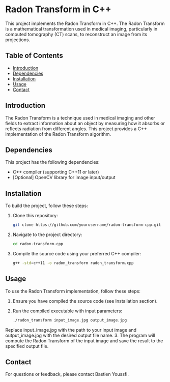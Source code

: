# Radon Transform in C++

This project implements the Radon Transform in C++. The Radon Transform is a mathematical transformation used in medical imaging, particularly in computed tomography (CT) scans, to reconstruct an image from its projections.

## Table of Contents

- [Introduction](#introduction)
- [Dependencies](#dependencies)
- [Installation](#installation)
- [Usage](#usage)
- [Contact](#contact)

## Introduction

The Radon Transform is a technique used in medical imaging and other fields to extract information about an object by measuring how it absorbs or reflects radiation from different angles. This project provides a C++ implementation of the Radon Transform algorithm.

## Dependencies

This project has the following dependencies:

- C++ compiler (supporting C++11 or later)
- [Optional] OpenCV library for image input/output

## Installation

To build the project, follow these steps:

1. Clone this repository:

   ```bash
   git clone https://github.com/yourusername/radon-transform-cpp.git

2. Navigate to the project directory:

   ```bash
   cd radon-transform-cpp

3. Compile the source code using your preferred C++ compiler:

   ```bash
   g++ -std=c++11 -o radon_transform radon_transform.cpp

## Usage
To use the Radon Transform implementation, follow these steps:

1. Ensure you have compiled the source code (see Installation section).
2. Run the compiled executable with input parameters:

   ```bash
   ./radon_transform input_image.jpg output_image.jpg

Replace input_image.jpg with the path to your input image and output_image.jpg with the desired output file name.
3. The program will compute the Radon Transform of the input image and save the result to the specified output file.

## Contact

For questions or feedback, please contact Bastien Youssfi.

